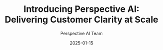 ---
title: "Introducing Perspective AI: Delivering Customer Clarity at Scale"
date: "2025-01-15"
author: "Perspective AI Team"
description: "Meet Perspective AI, the platform that's transforming how businesses understand and engage with their customers through AI-driven conversations."
keywords: "Perspective AI, customer insights, AI technology, customer understanding, digital transformation"
category: "Company"
image: "/blog/perspective-introduction-cover.jpg"
--- 